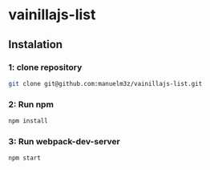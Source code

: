 # vainillajs-list

## Instalation

### 1: clone repository
```bash
git clone git@github.com:manuelm3z/vainillajs-list.git
```
### 2: Run npm
```bash
npm install
```
### 3: Run webpack-dev-server
```bash
npm start
```